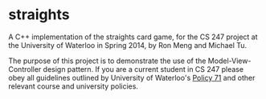 # straights
A C++ implementation of the straights card game, for the CS 247 project at the University of Waterloo in Spring 2014, by Ron Meng and Michael Tu.

The purpose of this project is to demonstrate the use of the Model-View-Controller design pattern. If you are a current student in CS 247 please obey all guidelines outlined by University of Waterloo's [Policy 71](https://uwaterloo.ca/secretariat-general-counsel/policies-procedures-guidelines/policy-71) and other relevant course and university policies.
